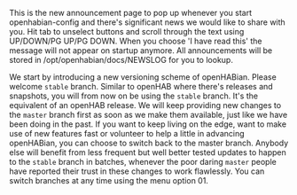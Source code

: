 This is the new announcement page to pop up whenever you start openhabian-config and there's significant news we would like to share with you. Hit tab to unselect buttons and scroll through the text using UP/DOWN/PG UP/PG DOWN.
When you choose 'I have read this' the message will not appear on startup anymore.
All announcements will be stored in /opt/openhabian/docs/NEWSLOG for you to lookup.

We start by introducing a new versioning scheme of openHABian. Please welcome `stable` branch. Similar to openHAB where there's releases and snapshots, you will from now on be using the `stable` branch. It's the equivalent of an openHAB release.
We will keep providing new changes to the `master` branch first as soon as we make them available, just like we have been doing in the past. If you want to keep living on the edge, want to make use of new features fast or volunteer to help a little in advancing openHABian, you can choose to switch back to the master branch.
Anybody else will benefit from less frequent but well better tested updates to happen to the `stable` branch in batches, whenever the poor daring `master` people have reported their trust in these changes to work flawlessly.
You can switch branches at any time using the menu option 01.
